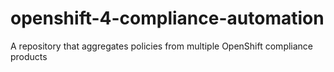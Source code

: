 # openshift-4-compliance-automation
A repository that aggregates policies from multiple OpenShift compliance products

